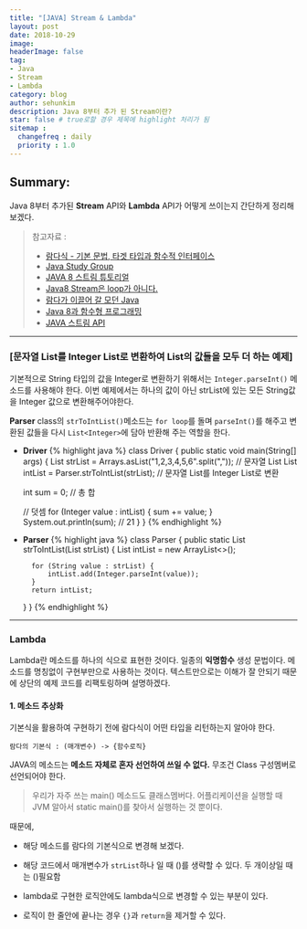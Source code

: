 ```yaml
---
title: "[JAVA] Stream & Lambda"
layout: post
date: 2018-10-29
image:
headerImage: false
tag:
- Java
- Stream
- Lambda
category: blog
author: sehunkim
description: Java 8부터 추가 된 Stream이란?
star: false # true로할 경우 제목에 highlight 처리가 됨
sitemap :
  changefreq : daily
  priority : 1.0
---
```


## Summary:
Java 8부터 추가된 **Stream** API와 **Lambda** API가 어떻게 쓰이는지 간단하게 정리해보겠다.
> 참고자료 :
> - [람다식 - 기본 문법, 타겟 타입과 함수적 인터페이스](http://palpit.tistory.com/671)
> - [Java Study Group](https://rebeccacho.gitbooks.io/java-study-group/content/chapter14.html)
> - [JAVA 8 스트림 튜토리얼](https://wraithkim.wordpress.com/2017/04/13/java-8-%EC%8A%A4%ED%8A%B8%EB%A6%BC-%ED%8A%9C%ED%86%A0%EB%A6%AC%EC%96%BC/)
> - [Java8 Stream은 loop가 아니다.](https://www.popit.kr/java8-stream%EC%9D%80-loop%EA%B0%80-%EC%95%84%EB%8B%88%EB%8B%A4/)
> - [람다가 이끌어 갈 모던 Java](https://d2.naver.com/helloworld/4911107)
> -  [Java 8과 함수형 프로그래밍](https://medium.com/@goinhacker/java-8%EA%B3%BC-%ED%95%A8%EC%88%98%ED%98%95-%ED%94%84%EB%A1%9C%EA%B7%B8%EB%9E%98%EB%B0%8D-154e6d8830f1)
> - [JAVA 스트림 API](http://iloveulhj.github.io/posts/java/java-stream-api.html)

---

### [문자열 List를 Integer List로 변환하여 List의 값들을 모두 더 하는 예제]
기본적으로 String 타입의 값을 Integer로 변환하기 위해서는 ```Integer.parseInt()``` 메소드를 사용해야 한다. 이번 예제에서는 하나의 값이 아닌 strList에 있는 모든 String값을 Integer 값으로 변환해주어야한다.

**Parser** class의 ```strToIntList()```메소드는 `for loop`를 돌며 ```parseInt()```를 해주고 변환된 값들을 다시 ```List<Integer>```에 담아 반환해 주는 역할을 한다.

- **Driver**
{% highlight java %}
class Driver {
  public static void main(String[] args) {
    List<String> strList = Arrays.asList("1,2,3,4,5,6".split(",")); // 문자열 List
    List<Integer> intList = Parser.strToIntList(strList); // 문자열 List를 Integer List로 변환

    int sum = 0; // 총 합

    // 덧셈
    for (Integer value : intList) {
      sum += value;
    }
    System.out.println(sum); // 21
  }
}
{% endhighlight %}


- **Parser**
{% highlight java %}
class Parser {
    public static List<Integer> strToIntList(List<String> strList) {
        List<Integer> intList = new ArrayList<>();

        for (String value : strList) {
            intList.add(Integer.parseInt(value));
        }
        return intList;
    }
}
{% endhighlight %}
---
### Lambda
Lambda란 메소드를 하나의 식으로 표현한 것이다. 일종의 **익명함수** 생성 문법이다. 메소드를 명칭없이 구현부만으로 사용하는 것이다. 텍스트만으로는 이해가 잘 안되기 때문에 상단의 예제 코드를 리팩토링하며 설명하겠다.

#### 1. 메소드 추상화
기본식을 활용하여 구현하기 전에 람다식이 어떤 타입을 리턴하는지 알아야 한다.
```
람다의 기본식 : (매개변수) -> {함수로직}
```
JAVA의 메소드는 **메소드 자체로 혼자 선언하여 쓰일 수 없다.** 무조건 Class 구성멤버로 선언되어야 한다.
> 우리가 자주 쓰는 main() 메소드도 클래스멤버다. 어플리케이션을 실행할 때 JVM 알아서 static main()를 찾아서 실행하는 것 뿐이다.

때문에,


- 해당 메소드를 람다의 기본식으로 변경해 보겠다.


- 해당 코드에서 매개변수가 ```strList```하나 일 때 ()를 생략할 수 있다. 두 개이상일 때는 ()필요함


- lambda로 구현한 로직안에도 lambda식으로 변경할 수 있는 부분이 있다.


- 로직이 한 줄안에 끝나는 경우 ```{}```과 ```return```을 제거할 수 있다.
